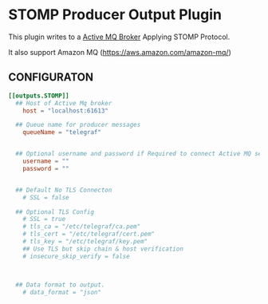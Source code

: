 # STOMP Producer Output Plugin

This plugin writes to a [Active MQ Broker](http://activemq.apache.org/) Applying STOMP Protocol.

It also support Amazon MQ  (https://aws.amazon.com/amazon-mq/)


## CONFIGURATON

```toml
[[outputs.STOMP]]
  ## Host of Active Mq broker
    host = "localhost:61613"

  ## Queue name for producer messages
    queueName = "telegraf"


  ## Optional username and password if Required to connect Active MQ server.
    username = ""
    password = ""


  ## Default No TLS Connecton 
    # SSL = false

  ## Optional TLS Config
    # SSL = true
    # tls_ca = "/etc/telegraf/ca.pem"
    # tls_cert = "/etc/telegraf/cert.pem"
    # tls_key = "/etc/telegraf/key.pem"
    ## Use TLS but skip chain & host verification
    # insecure_skip_verify = false



  ## Data format to output.
    # data_format = "json"
```

